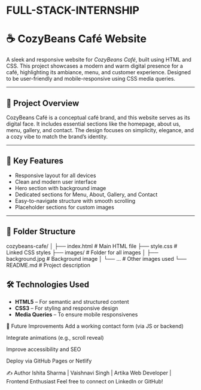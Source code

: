 # FULL-STACK-INTERNSHIP
# ☕ CozyBeans Café Website

A sleek and responsive website for *CozyBeans Café*, built using HTML and CSS. This project showcases a modern and warm digital presence for a café, highlighting its ambiance, menu, and customer experience. Designed to be user-friendly and mobile-responsive using CSS media queries.

---

## 🌟 Project Overview

CozyBeans Café is a conceptual café brand, and this website serves as its digital face. It includes essential sections like the homepage, about us, menu, gallery, and contact. The design focuses on simplicity, elegance, and a cozy vibe to match the brand’s identity.

---

## 🔑 Key Features

- Responsive layout for all devices
- Clean and modern user interface
- Hero section with background image
- Dedicated sections for Menu, About, Gallery, and Contact
- Easy-to-navigate structure with smooth scrolling
- Placeholder sections for custom images

---

## 📁 Folder Structure
cozybeans-cafe/
│
├── index.html    # Main HTML file
├── style.css     # Linked CSS styles
├── images/       # Folder for all images
│ ├── background.jpg     # Background image
│ └── ...       # Other images used
└── README.md     # Project description

## 🛠️ Technologies Used

- **HTML5** – For semantic and structured content
- **CSS3** – For styling and responsive design
- **Media Queries** – To ensure mobile responsivenes

📌 Future Improvements
Add a working contact form (via JS or backend)

Integrate animations (e.g., scroll reveal)

Improve accessibility and SEO

Deploy via GitHub Pages or Netlify

✍️ Author
Ishita Sharma | Vaishnavi Singh | Artika 
Web Developer | Frontend Enthusiast
Feel free to connect on LinkedIn or GitHub!

